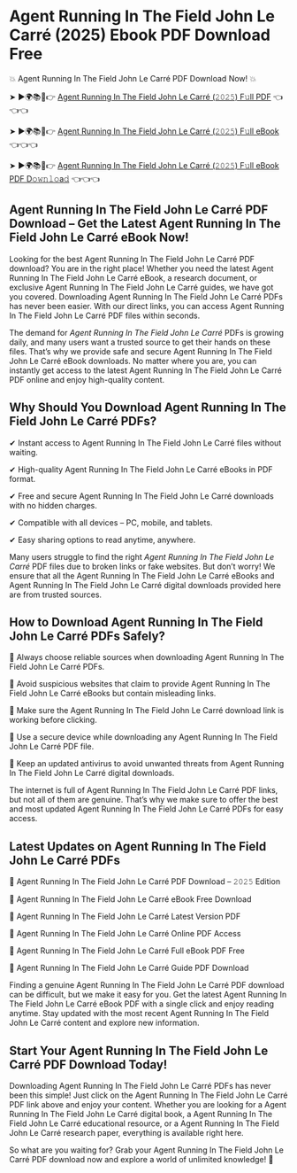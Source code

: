 # Agent Running In The Field John Le Carré (2025) Ebook PDF Download Free

💥 Agent Running In The Field John Le Carré PDF Download Now! 💥

➤ ►🌍📚📱👉 [Agent Running In The Field John Le Carré (𝟸𝟶𝟸𝟻) F𝚞ll PDF](https://getpdf.xyz/agent-running-in-the-field-john-le-carré) 👈👈👈


➤ ►🌍📚📱👉 [Agent Running In The Field John Le Carré (𝟸𝟶𝟸𝟻) F𝚞ll eBook](https://getpdf.xyz/agent-running-in-the-field-john-le-carré) 👈👈👈


➤ ►🌍📚📱👉 [Agent Running In The Field John Le Carré (𝟸𝟶𝟸𝟻) F𝚞ll eBook PDF D𝚘𝚠𝚗𝚕𝚘a𝚍](https://getpdf.xyz/agent-running-in-the-field-john-le-carré) 👈👈👈


## Agent Running In The Field John Le Carré PDF Download – Get the Latest Agent Running In The Field John Le Carré eBook Now!

Looking for the best Agent Running In The Field John Le Carré PDF download? You are in the right place! Whether you need the latest Agent Running In The Field John Le Carré eBook, a research document, or exclusive Agent Running In The Field John Le Carré guides, we have got you covered. Downloading Agent Running In The Field John Le Carré PDFs has never been easier. With our direct links, you can access Agent Running In The Field John Le Carré PDF files within seconds.

The demand for *Agent Running In The Field John Le Carré* PDFs is growing daily, and many users want a trusted source to get their hands on these files. That’s why we provide safe and secure Agent Running In The Field John Le Carré eBook downloads. No matter where you are, you can instantly get access to the latest Agent Running In The Field John Le Carré PDF online and enjoy high-quality content.

## Why Should You Download Agent Running In The Field John Le Carré PDFs?

✔ Instant access to Agent Running In The Field John Le Carré files without waiting.

✔ High-quality Agent Running In The Field John Le Carré eBooks in PDF format.

✔ Free and secure Agent Running In The Field John Le Carré downloads with no hidden charges.

✔ Compatible with all devices – PC, mobile, and tablets.

✔ Easy sharing options to read anytime, anywhere.

Many users struggle to find the right *Agent Running In The Field John Le Carré* PDF files due to broken links or fake websites. But don’t worry! We ensure that all the Agent Running In The Field John Le Carré eBooks and Agent Running In The Field John Le Carré digital downloads provided here are from trusted sources.

## How to Download Agent Running In The Field John Le Carré PDFs Safely?

📌 Always choose reliable sources when downloading Agent Running In The Field John Le Carré PDFs.

📌 Avoid suspicious websites that claim to provide Agent Running In The Field John Le Carré eBooks but contain misleading links.

📌 Make sure the Agent Running In The Field John Le Carré download link is working before clicking.

📌 Use a secure device while downloading any Agent Running In The Field John Le Carré PDF file.

📌 Keep an updated antivirus to avoid unwanted threats from Agent Running In The Field John Le Carré digital downloads.

The internet is full of Agent Running In The Field John Le Carré PDF links, but not all of them are genuine. That’s why we make sure to offer the best and most updated Agent Running In The Field John Le Carré PDFs for easy access.

## Latest Updates on Agent Running In The Field John Le Carré PDFs

🔹 Agent Running In The Field John Le Carré PDF Download – 𝟸𝟶𝟸𝟻 Edition

🔹 Agent Running In The Field John Le Carré eBook Free Download

🔹 Agent Running In The Field John Le Carré Latest Version PDF

🔹 Agent Running In The Field John Le Carré Online PDF Access

🔹 Agent Running In The Field John Le Carré Full eBook PDF Free

🔹 Agent Running In The Field John Le Carré Guide PDF Download

Finding a genuine Agent Running In The Field John Le Carré PDF download can be difficult, but we make it easy for you. Get the latest Agent Running In The Field John Le Carré eBook PDF with a single click and enjoy reading anytime. Stay updated with the most recent Agent Running In The Field John Le Carré content and explore new information.

## Start Your Agent Running In The Field John Le Carré PDF Download Today!

Downloading Agent Running In The Field John Le Carré PDFs has never been this simple! Just click on the Agent Running In The Field John Le Carré PDF link above and enjoy your content. Whether you are looking for a Agent Running In The Field John Le Carré digital book, a Agent Running In The Field John Le Carré educational resource, or a Agent Running In The Field John Le Carré research paper, everything is available right here.

So what are you waiting for? Grab your Agent Running In The Field John Le Carré PDF download now and explore a world of unlimited knowledge! 🚀